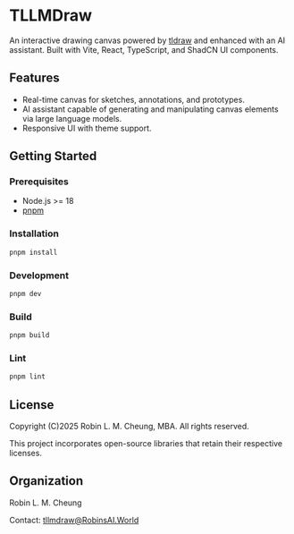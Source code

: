 # TLLMDraw

An interactive drawing canvas powered by [tldraw](https://tldraw.dev/) and enhanced with an AI assistant. Built with Vite, React, TypeScript, and ShadCN UI components.

## Features
- Real-time canvas for sketches, annotations, and prototypes.
- AI assistant capable of generating and manipulating canvas elements via large language models.
- Responsive UI with theme support.

## Getting Started

### Prerequisites
- Node.js >= 18
- [pnpm](https://pnpm.io/)

### Installation
```bash
pnpm install
```

### Development
```bash
pnpm dev
```

### Build
```bash
pnpm build
```

### Lint
```bash
pnpm lint
```

## License
Copyright (C)2025 Robin L. M. Cheung, MBA. All rights reserved.

This project incorporates open-source libraries that retain their respective licenses.

## Organization
Robin L. M. Cheung

Contact: [tllmdraw@RobinsAI.World](mailto:tllmdraw@RobinsAI.World)
